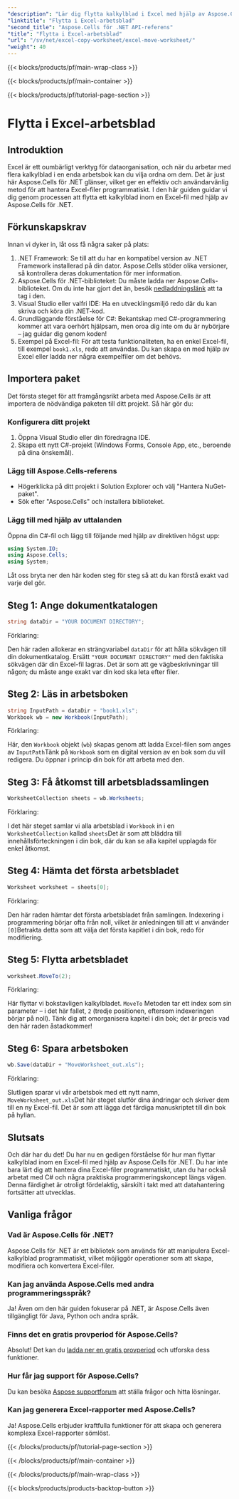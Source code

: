 ```yaml
---
"description": "Lär dig flytta kalkylblad i Excel med hjälp av Aspose.Cells för .NET i vår steg-för-steg-guide. Bemästra konsten att programmera i Excel."
"linktitle": "Flytta i Excel-arbetsblad"
"second_title": "Aspose.Cells för .NET API-referens"
"title": "Flytta i Excel-arbetsblad"
"url": "/sv/net/excel-copy-worksheet/excel-move-worksheet/"
"weight": 40
---
```


{{< blocks/products/pf/main-wrap-class >}}

{{< blocks/products/pf/main-container >}}

{{< blocks/products/pf/tutorial-page-section >}}

# Flytta i Excel-arbetsblad

## Introduktion

Excel är ett oumbärligt verktyg för dataorganisation, och när du arbetar med flera kalkylblad i en enda arbetsbok kan du vilja ordna om dem. Det är just här Aspose.Cells för .NET glänser, vilket ger en effektiv och användarvänlig metod för att hantera Excel-filer programmatiskt. I den här guiden guidar vi dig genom processen att flytta ett kalkylblad inom en Excel-fil med hjälp av Aspose.Cells för .NET.

## Förkunskapskrav

Innan vi dyker in, låt oss få några saker på plats:

1. .NET Framework: Se till att du har en kompatibel version av .NET Framework installerad på din dator. Aspose.Cells stöder olika versioner, så kontrollera deras dokumentation för mer information.
2. Aspose.Cells för .NET-biblioteket: Du måste ladda ner Aspose.Cells-biblioteket. Om du inte har gjort det än, besök [nedladdningslänk](https://releases.aspose.com/cells/net/) att ta tag i den.
3. Visual Studio eller valfri IDE: Ha en utvecklingsmiljö redo där du kan skriva och köra din .NET-kod.
4. Grundläggande förståelse för C#: Bekantskap med C#-programmering kommer att vara oerhört hjälpsam, men oroa dig inte om du är nybörjare – jag guidar dig genom koden!
5. Exempel på Excel-fil: För att testa funktionaliteten, ha en enkel Excel-fil, till exempel `book1.xls`, redo att användas. Du kan skapa en med hjälp av Excel eller ladda ner några exempelfiler om det behövs.

## Importera paket

Det första steget för att framgångsrikt arbeta med Aspose.Cells är att importera de nödvändiga paketen till ditt projekt. Så här gör du:

### Konfigurera ditt projekt

1. Öppna Visual Studio eller din föredragna IDE.
2. Skapa ett nytt C#-projekt (Windows Forms, Console App, etc., beroende på dina önskemål).

### Lägg till Aspose.Cells-referens

- Högerklicka på ditt projekt i Solution Explorer och välj "Hantera NuGet-paket".
- Sök efter "Aspose.Cells" och installera biblioteket.

### Lägg till med hjälp av uttalanden

Öppna din C#-fil och lägg till följande med hjälp av direktiven högst upp:

```csharp
using System.IO;
using Aspose.Cells;
using System;
```

Låt oss bryta ner den här koden steg för steg så att du kan förstå exakt vad varje del gör.

## Steg 1: Ange dokumentkatalogen

```csharp
string dataDir = "YOUR DOCUMENT DIRECTORY";
```

Förklaring: 

Den här raden allokerar en strängvariabel `dataDir` för att hålla sökvägen till din dokumentkatalog. Ersätt `"YOUR DOCUMENT DIRECTORY"` med den faktiska sökvägen där din Excel-fil lagras. Det är som att ge vägbeskrivningar till någon; du måste ange exakt var din kod ska leta efter filer.

## Steg 2: Läs in arbetsboken

```csharp
string InputPath = dataDir + "book1.xls";
Workbook wb = new Workbook(InputPath);
```

Förklaring:  

Här, den `Workbook` objekt (`wb`) skapas genom att ladda Excel-filen som anges av `InputPath`Tänk på `Workbook` som en digital version av en bok som du vill redigera. Du öppnar i princip din bok för att arbeta med den.

## Steg 3: Få åtkomst till arbetsbladssamlingen

```csharp
WorksheetCollection sheets = wb.Worksheets;
```

Förklaring:  

I det här steget samlar vi alla arbetsblad i `Workbook` in i en `WorksheetCollection` kallad `sheets`Det är som att bläddra till innehållsförteckningen i din bok, där du kan se alla kapitel upplagda för enkel åtkomst.

## Steg 4: Hämta det första arbetsbladet

```csharp
Worksheet worksheet = sheets[0];
```

Förklaring:  

Den här raden hämtar det första arbetsbladet från samlingen. Indexering i programmering börjar ofta från noll, vilket är anledningen till att vi använder `[0]`Betrakta detta som att välja det första kapitlet i din bok, redo för modifiering.

## Steg 5: Flytta arbetsbladet

```csharp
worksheet.MoveTo(2);
```

Förklaring:  

Här flyttar vi bokstavligen kalkylbladet. `MoveTo` Metoden tar ett index som sin parameter – i det här fallet, `2` (tredje positionen, eftersom indexeringen börjar på noll). Tänk dig att omorganisera kapitel i din bok; det är precis vad den här raden åstadkommer!

## Steg 6: Spara arbetsboken

```csharp
wb.Save(dataDir + "MoveWorksheet_out.xls");
```

Förklaring:  

Slutligen sparar vi vår arbetsbok med ett nytt namn, `MoveWorksheet_out.xls`Det här steget slutför dina ändringar och skriver dem till en ny Excel-fil. Det är som att lägga det färdiga manuskriptet till din bok på hyllan.

## Slutsats

Och där har du det! Du har nu en gedigen förståelse för hur man flyttar kalkylblad inom en Excel-fil med hjälp av Aspose.Cells för .NET. Du har inte bara lärt dig att hantera dina Excel-filer programmatiskt, utan du har också arbetat med C# och några praktiska programmeringskoncept längs vägen. Denna färdighet är otroligt fördelaktig, särskilt i takt med att datahantering fortsätter att utvecklas.

## Vanliga frågor

### Vad är Aspose.Cells för .NET?
Aspose.Cells för .NET är ett bibliotek som används för att manipulera Excel-kalkylblad programmatiskt, vilket möjliggör operationer som att skapa, modifiera och konvertera Excel-filer.

### Kan jag använda Aspose.Cells med andra programmeringsspråk?
Ja! Även om den här guiden fokuserar på .NET, är Aspose.Cells även tillgängligt för Java, Python och andra språk.

### Finns det en gratis provperiod för Aspose.Cells?
Absolut! Det kan du [ladda ner en gratis provperiod](https://releases.aspose.com/) och utforska dess funktioner.

### Hur får jag support för Aspose.Cells?
Du kan besöka [Aspose supportforum](https://forum.aspose.com/c/cells/9) att ställa frågor och hitta lösningar.

### Kan jag generera Excel-rapporter med Aspose.Cells?
Ja! Aspose.Cells erbjuder kraftfulla funktioner för att skapa och generera komplexa Excel-rapporter sömlöst.

{{< /blocks/products/pf/tutorial-page-section >}}

{{< /blocks/products/pf/main-container >}}

{{< /blocks/products/pf/main-wrap-class >}}

{{< blocks/products/products-backtop-button >}}